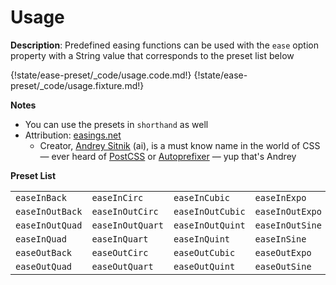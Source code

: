 # Usage

__Description__: Predefined easing functions can be used with the `ease` option property with a String value that corresponds to the preset list below

{!state/ease-preset/_code/usage.code.md!}
{!state/ease-preset/_code/usage.fixture.md!}

__Notes__

+ You can use the presets in `shorthand` as well
+ Attribution: [easings.net](http://easings.net/#)
    * Creator, [Andrey Sitnik](http://sitnik.ru) (ai), is a must know name in the world of CSS — ever heard of [PostCSS](http://postcss.org/) or [Autoprefixer](https://github.com/postcss/autoprefixer) — yup that's Andrey

<div class="cf"></div>

__Preset List__

<table class="billiard-table">
    <tbody>
      <tr>
        <td><code>easeInBack</code></td>
        <td><code>easeInCirc</code></td>
        <td><code>easeInCubic</code></td>
        <td><code>easeInExpo</code></td>
      </tr>
      <tr>
        <td><code>easeInOutBack</code></td>
        <td><code>easeInOutCirc</code></td>
        <td><code>easeInOutCubic</code></td>
        <td><code>easeInOutExpo</code></td>
      </tr>
      <tr>
        <td><code>easeInOutQuad</code></td>
        <td><code>easeInOutQuart</code></td>
        <td><code>easeInOutQuint</code></td>
        <td><code>easeInOutSine</code></td>
      </tr>
      <tr>
        <td><code>easeInQuad</code></td>
        <td><code>easeInQuart</code></td>
        <td><code>easeInQuint</code></td>
        <td><code>easeInSine</code></td>
      </tr>
      <tr>
        <td><code>easeOutBack</code></td>
        <td><code>easeOutCirc</code></td>
        <td><code>easeOutCubic</code></td>
        <td><code>easeOutExpo</code></td>
      </tr>
      <tr>
        <td><code>easeOutQuad</code></td>
        <td><code>easeOutQuart</code></td>
        <td><code>easeOutQuint</code></td>
        <td><code>easeOutSine</code></td>
      </tr>
    </tbody>
</table>

<div class="cf"></div>
<div class="end-last"></div>

